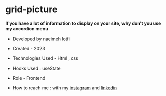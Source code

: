 # grid-picture

**If you have a lot of information to display on your site, why don't you use my accordion menu**

<!-- ![viewfinal](https://user-images.githubusercontent.com/109727844/204102879-086fee63-9bda-43b2-a1aa-49879c3f2d39.jpg) -->

<!-- ![view final](https://user-images.githubusercontent.com/109727844/204102930-fac80657-4d16-4816-b476-a88e984abefe.jpg) -->

<!-- - [Demo Project](https://pouria-farahani-developer.github.io/Accordion-Menu-By-React/) -->

- Developed by naeimeh lotfi

- Created - 2023

- Technologies Used - Html , css 

- Hooks Used : useState 

- Role - Frontend

- How to reach me : with my [instagram](https://www.instagram.com/naeimeh.lotfi-web) and [linkedin](https://www.linkedin.com/in/)
